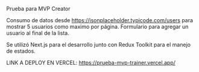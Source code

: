 Prueba para MVP Creator

Consumo de datos desde https://jsonplaceholder.typicode.com/users 
para mostrar 5 usuarios como maximo por página.
Formulario para agregar un usuario al final de la lista.

Se utilizó Next.js para el desarrollo junto con Redux Toolkit para el manejo
de estados.

LINK A DEPLOY EN VERCEL: https://prueba-mvp-trainer.vercel.app/


